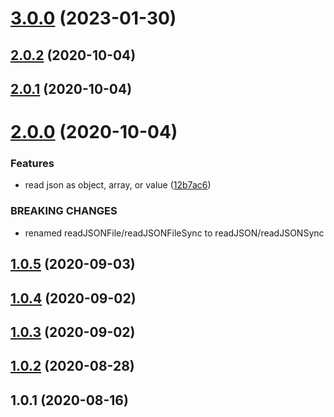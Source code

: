 # [3.0.0](https://github.com/bconnorwhite/read-json-safe/compare/v2.0.2...v3.0.0) (2023-01-30)



## [2.0.2](https://github.com/bconnorwhite/read-json-safe/compare/v2.0.1...v2.0.2) (2020-10-04)



## [2.0.1](https://github.com/bconnorwhite/read-json-safe/compare/v2.0.0...v2.0.1) (2020-10-04)



# [2.0.0](https://github.com/bconnorwhite/read-json-safe/compare/v1.0.5...v2.0.0) (2020-10-04)


### Features

* read json as object, array, or value ([12b7ac6](https://github.com/bconnorwhite/read-json-safe/commit/12b7ac6c811dc3999b717a5ec83ce99f3f9fe54e))


### BREAKING CHANGES

* renamed readJSONFile/readJSONFileSync to readJSON/readJSONSync



## [1.0.5](https://github.com/bconnorwhite/read-json-safe/compare/v1.0.4...v1.0.5) (2020-09-03)



## [1.0.4](https://github.com/bconnorwhite/read-json-safe/compare/v1.0.3...v1.0.4) (2020-09-02)



## [1.0.3](https://github.com/bconnorwhite/read-json-safe/compare/v1.0.2...v1.0.3) (2020-09-02)



## [1.0.2](https://github.com/bconnorwhite/read-json-safe/compare/v1.0.1...v1.0.2) (2020-08-28)



## 1.0.1 (2020-08-16)



